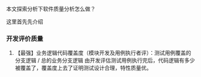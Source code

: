 本文探索分析下软件质量分析怎么做？

这里首先先介绍





### 开发评价质量

1. 【最强】业务逻辑代码覆盖度（模块开发及用例执行者评）：测试用例覆盖的分支逻辑 / 总的业务分支逻辑
   由开发评估测试用例执行完后，代码逻辑有多少被覆盖了，覆盖度上去了证明测试设计合理，特性质量优。